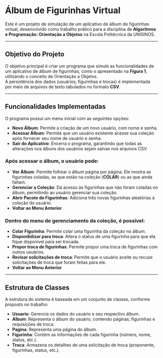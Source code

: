 # Álbum de Figurinhas Virtual

Este é um projeto de simulação de um aplicativo de álbum de figurinhas virtual, desenvolvido como trabalho prático para a disciplina de **Algoritmos e Programação: Orientação a Objetos** na Escola Politécnica da UNISINOS.

---

## Objetivo do Projeto
O objetivo principal é criar um programa que simule as funcionalidades de um aplicativo de álbum de figurinhas, como o apresentado na **Figura 1**, utilizando o conceito de Orientação a Objetos.  
A persistência dos dados (usuários, figurinhas e trocas) é implementada por meio de arquivos de texto tabulados no formato **CSV**.

---

## Funcionalidades Implementadas

O programa possui um menu inicial com as seguintes opções:

- **Novo Álbum**: Permite a criação de um novo usuário, com nome e senha.
- **Acessar Álbum**: Permite que um usuário existente acesse sua coleção após fornecer seu nome de usuário e senha.
- **Sair do Aplicativo**: Encerra o programa, garantindo que todas as alterações nos álbuns dos usuários sejam salvas nos arquivos CSV.

### Após acessar o álbum, o usuário pode:
- **Ver Álbum**: Permite folhear o álbum página por página. Ele mostra as figurinhas coladas, as que estão na coleção (**COLAR**) ou as que ainda faltam.
- **Gerenciar a Coleção**: Dá acesso às figurinhas que não foram coladas no álbum, permitindo ao usuário gerenciar sua coleção.
- **Abrir Pacote de Figurinhas**: Adiciona três novas figurinhas aleatórias à coleção do usuário.
- **Voltar ao Menu Anterior**

### Dentro do menu de gerenciamento da coleção, é possível:
- **Colar Figurinha**: Permite colar uma figurinha da coleção no álbum.
- **Disponibilizar para troca**: Altera o status de uma figurinha para que ela fique disponível para ser trocada.
- **Propor troca de figurinhas**: Permite propor uma troca de figurinhas com outros usuários.
- **Revisar solicitações de troca**: Permite que o usuário aceite ou recuse solicitações de troca que foram feitas para ele.
- **Voltar ao Menu Anterior**

---

## Estrutura de Classes

A estrutura do sistema é baseada em um conjunto de classes, conforme proposto no trabalho:

- **Usuario**: Gerencia os dados do usuário e seu respectivo álbum.
- **Album**: Representa o álbum do usuário, contendo páginas, figurinhas e requisições de troca.
- **Pagina**: Representa uma página do álbum.
- **Figurinha**: Contém as informações de cada figurinha (número, nome, status, etc.).
- **Troca**: Armazena os detalhes de uma solicitação de troca (proponente, figurinhas, status, etc.).
